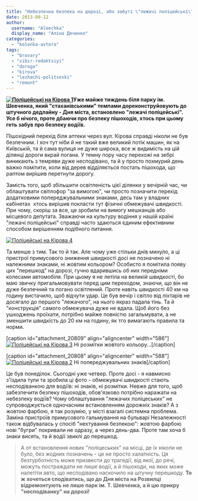 ```yaml
---
title: "Небезпечна безпека на дорозі, або забуті \"лежачі поліцейські\" на вул. Кірова"
date: 2013-09-12
author: 
  username: "Aleechka"
  display_name: "Аліна Дяченко"
categories: 
  - "kolonka-avtora"
tags: 
  - "brovary"
  - "vibir-redaktsiyi"
  - "doroga"
  - "kirova"
  - "lezhachi-politseski"
  - "remont"
---
```


**[![Поліцейські на Кірова 1](https://mpz.brovary.org/wp-content/uploads/2013/09/Politseyski-na-Kirova-1.jpg)](https://mpz.brovary.org/wp-content/uploads/2013/09/Politseyski-na-Kirova-1.jpg)Уже майже тиждень біля парку ім. Шевченка, який "стаханівськими" темпами дореконструйовують до штучного дедлайну - Дня міста, встановлено "лежачі поліцейські". Усе б нічого, проте дбаючи про безпеку пішоходів, хтось при цьому геть забув про безпеку водіїв.**

Пішохідний перехід біля аптеки через вул. Кірова справді ніколи не був безпечним. І хоч тут ніби й не такий вже великий потік машин, як на Київській, та й сама вулиця не дуже широка, все ж видимість на цій ділянці дороги вкрай погана. У темну пору часу перехожі на зебрі виникають з темряви дуже несподівано, та й у просто похмурий день важко помітити, коли від дерев відділяється постать пішохода, що раптом вирішив перетнути дорогу.

Замість того, щоб збільшити освітленість цієї ділянки у вечірній час, чи облаштувати світлофор "за вимогою", чи просто позначити перехід додатковими попереджувальними знаками, десь там у владних кабінетах  хтось вирішив покласти тут фізичні обмежувачі швидкості. При чому, скоріш за все, це зробили на вимогу мешканців або місцевого депутата. Зважаючи на культуру водіння у нашій країні "лежачі поліцейські" справді часто здаються єдиним ефективним способом вирішенням подібного питання.

[![Поліцейські на Кірова 4](https://mpz.brovary.org/wp-content/uploads/2013/09/Politseyski-na-Kirova-4.jpg)](https://mpz.brovary.org/wp-content/uploads/2013/09/Politseyski-na-Kirova-4.jpg)

Та менше з тим. Так то й так. Але чому уже стільки днів минуло, а ці пристрої примусового зниження швидкості досі не позначено ні належними знаками, ні жовтим кольором? Особисто я помітила появу цих "перешкод" на дорозі, гучно вдарившись об них передніми колесами автомобіля. При цьому я не летіла на великій швидкості, бо маю звичку пригальмовувати перед цим переходом, знаючи, що він не дуже безпечний та погано освітлений. Проте навіть швидкості 40 км на годину вистачило, щоб відчути удар. Це був вечір і світло від ліхтарів не досягало до першого "лежачого", на нього якраз падала тінь. Та й "конструкція" самого обмежувача дуже не вдала. Щоб його без ушкоджень проїхати, потрібно майже повністю загальмувати, а не зменшити швидкість до 20 км на годину, як тго вимагають правила та норми.

\[caption id="attachment\_20809" align="aligncenter" width="586"\][![Поліцейські на Кірова 3](https://mpz.brovary.org/wp-content/uploads/2013/09/Politseyski-na-Kirova-3.jpg)](https://mpz.brovary.org/wp-content/uploads/2013/09/Politseyski-na-Kirova-3.jpg) Ні розмітки жовтого кольору...\[/caption\]

\[caption id="attachment\_20808" align="aligncenter" width="588"\][![Поліцейські на Кірова 2](https://mpz.brovary.org/wp-content/uploads/2013/09/Politseyski-na-Kirova-2.jpg)](https://mpz.brovary.org/wp-content/uploads/2013/09/Politseyski-na-Kirova-2.jpg) Ні попереджувальних знаків\[/caption\]

Це був понеділок. Сьогодні уже четвер. Проте досі - я навмисно з'їздила тули та зробила ці фото - обмежувачі швидкості стають несподіванкою для водіїв: ні знаків, ні розмітки. Невже для того, щоб забезпечити безпеку пішоходів, обов'язково потрібно наражати на небезпеку водіїв? Чому облаштування "лежачих поліцеських" не супроводжується одночасним встановленням дорожніх знаків? А з жовтою фарбою, я так розумію, у місті взагалі системна проблема. Заміна пристроїв примусового гальмування на бульварі Незалежності також відбувалась у спосіб "нехтування безпекою": жовтою фарбою нові "бугри" покривали не одразу, а через день-два. Проте там хоча б знаки висять, та й водії звиклі до перешкод.

> А от встановлення нових "поліцеських" на місці, де їх ніколи не було, без жодних позначень - це не просто халатність. Ця безтурботність може призвести до трагедії, від якої, до речі, можуть постраждати не лише водії, а й пішоходи, на яких може налетіти авто, що несподівано наскочило на штучну перешкоду. **То ж хочеться сподіватись, що до Дня міста на Розвилці відремонтують не лише парк ім. Т. Шевченка, а й цю прикру "несподіванку" на дорозі!**
